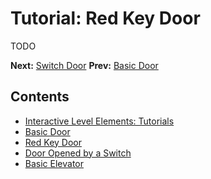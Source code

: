 # Tutorial: Red Key Door
TODO

**Next:** [Switch Door](local://InfTut_SwitchDoor)  **Prev:** [Basic Door](local://InfTut_BasicDoor)
## Contents
  * [Interactive Level Elements: Tutorials](local://Inf_Tutorials)
  * [Basic Door](local://InfTut_BasicDoor)
  * [Red Key Door](local://InfTut_RedKeyDoor)
  * [Door Opened by a Switch](local://InfTut_SwitchDoor)
  * [Basic Elevator](local://InfTut_BasicElevator)